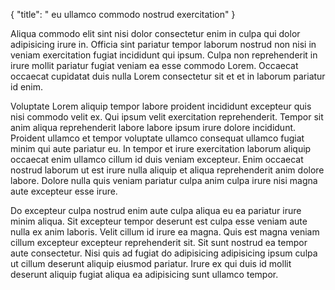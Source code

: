 {
  "title": " eu ullamco commodo nostrud exercitation"
}

Aliqua commodo elit sint nisi dolor consectetur enim in culpa qui dolor adipisicing irure in. Officia sint pariatur tempor laborum nostrud non nisi in veniam exercitation fugiat incididunt qui ipsum. Culpa non reprehenderit in irure mollit pariatur fugiat veniam ea esse commodo Lorem. Occaecat occaecat cupidatat duis nulla Lorem consectetur sit et et in laborum pariatur id enim.

Voluptate Lorem aliquip tempor labore proident incididunt excepteur quis nisi commodo velit ex. Qui ipsum velit exercitation reprehenderit. Tempor sit anim aliqua reprehenderit labore labore ipsum irure dolore incididunt. Proident ullamco et tempor voluptate ullamco consequat ullamco fugiat minim qui aute pariatur eu. In tempor et irure exercitation laborum aliquip occaecat enim ullamco cillum id duis veniam excepteur. Enim occaecat nostrud laborum ut est irure nulla aliquip et aliqua reprehenderit anim dolore labore. Dolore nulla quis veniam pariatur culpa anim culpa irure nisi magna aute excepteur esse irure.

Do excepteur culpa nostrud enim aute culpa aliqua eu ea pariatur irure minim aliqua. Sit excepteur tempor deserunt est culpa esse veniam aute nulla ex anim laboris. Velit cillum id irure ea magna. Quis est magna veniam cillum excepteur excepteur reprehenderit sit. Sit sunt nostrud ea tempor aute consectetur. Nisi quis ad fugiat do adipisicing adipisicing ipsum culpa ut cillum deserunt aliquip eiusmod pariatur. Irure ex qui duis id mollit deserunt aliquip fugiat aliqua ea adipisicing sunt ullamco tempor.